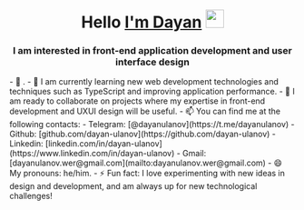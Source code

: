 <h1 align="center">Hello 
   <a href="https://daniilshat.ru/" target="_blank">I'm Dayan</a>
   <img src="https://github.com/blackcater/blackcater/raw/main/images/Hi.gif" height="32" width="32"/>
</h1>
<h3 align="center">I am interested in front-end application development and user interface design</h3>
- 👀 .
- 🌱 I am currently learning new web development technologies and techniques such as TypeScript and improving application performance.
- 💞️ I am ready to collaborate on projects where my expertise in front-end development and UXUI design will be useful.
- 📫 You can find me at the following contacts:
   - Telegram: [@dayanulanov](https://t.me/dayanulanov)
   - Github: [github.com/dayan-ulanov](https://github.com/dayan-ulanov)
   - Linkedin: [linkedin.com/in/dayan-ulanov](https://www.linkedin.com/in/dayan-ulanov)
   - Gmail: [dayanulanov.wer@gmail.com](mailto:dayanulanov.wer@gmail.com)
- 😄 My pronouns: he/him.
- ⚡ Fun fact: I love experimenting with new ideas in design and development, and am always up for new technological challenges!

